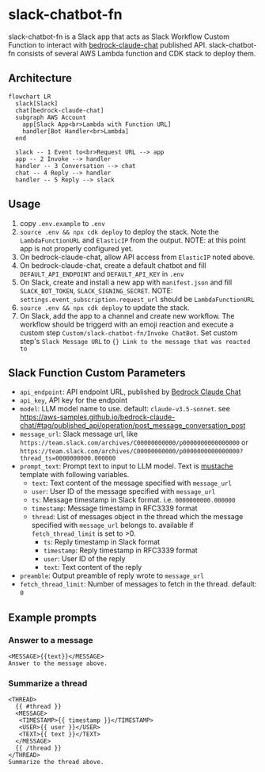 # slack-chatbot-fn

slack-chatbot-fn is a Slack app that acts as Slack Workflow Custom Function to interact with [bedrock-claude-chat](https://github.com/aws-samples/bedrock-claude-chat) published API. slack-chatbot-fn consists of several AWS Lambda function and CDK stack to deploy them.

## Architecture
```mermaid
flowchart LR
  slack[Slack]
  chat[bedrock-claude-chat]
  subgraph AWS Account
    app[Slack App<br>Lambda with Function URL]
    handler[Bot Handler<br>Lambda]
  end

  slack -- 1 Event to<br>Request URL --> app
  app -- 2 Invoke --> handler
  handler -- 3 Conversation --> chat
  chat -- 4 Reply --> handler
  handler -- 5 Reply --> slack
```

## Usage
1. copy `.env.example` to `.env`
2. `source .env && npx cdk deploy` to deploy the stack.
   Note the `LambdaFunctionURL` and `ElasticIP` from the output.
   NOTE: at this point app is not properly configured yet.
3. On bedrock-claude-chat, allow API access from `ElasticIP` noted above.
4. On bedrock-claude-chat, create a default chatbot and fill `DEFAULT_API_ENDPOINT` and `DEFAULT_API_KEY` in `.env`
5. On Slack, create and install a new app with `manifest.json` and fill `SLACK_BOT_TOKEN`, `SLACK_SIGNING_SECRET`.
   NOTE: `settings.event_subscription.request_url` should be `LambdaFunctionURL`
6. `source .env && npx cdk deploy` to update the stack.
7. On Slack, add the app to a channel and create new workflow.
   The workflow should be triggerd with an emoji reaction and execute a custom step `Custom/slack-chatbot-fn/Invoke ChatBot`.
   Set custom step's `Slack Message URL` to `{} Link to the message that was reacted to`

## Slack Function Custom Parameters
- `api_endpoint`: API endpoint URL, published by [Bedrock Claude Chat](https://github.com/aws-samples/bedrock-claude-chat/blob/v2/docs/PUBLISH_API.md)
- `api_key`, API key for the endpoint
- `model`: LLM model name to use. default: `claude-v3.5-sonnet`. see https://aws-samples.github.io/bedrock-claude-chat/#tag/published_api/operation/post_message_conversation_post
- `message_url`: Slack message url, like `https://team.slack.com/archives/C00000000000/p0000000000000000` or `https://team.slack.com/archives/C00000000000/p0000000000000000?thread_ts=0000000000.000000`
- `prompt_text`: Prompt text to input to LLM model. Text is [mustache](https://github.com/janl/mustache.js) template with following variables.
   - `text`: Text content of the message specified with `message_url`
   - `user`: User ID of the message specified with `message_url`
   - `ts`: Message timestamp in Slack format. i.e. `0000000000.000000`
   - `timestamp`: Message timestamp in RFC3339 format
   - `thread`: List of messages object in the thread which the message specified with `message_url` belongs to. available if `fetch_thread_limit` is set to >0.
     - `ts`: Reply timestamp in Slack format
     - `timestamp`: Reply timestamp in RFC3339 format
     - `user`: User ID of the reply
     - `text`: Text content of the reply
- `preamble`: Output preamble of reply wrote to `message_url`
- `fetch_thread_limit`: Number of messages to fetch in the thread. default: `0`

## Example prompts
### Answer to a message
```
<MESSAGE>{{text}}</MESSAGE>
Answer to the message above.
```

### Summarize a thread
```
<THREAD>
  {{ #thread }}
  <MESSAGE>
   <TIMESTAMP>{{ timestamp }}</TIMESTAMP>
   <USER>{{ user }}</USER>
   <TEXT>{{ text }}</TEXT>
  </MESSAGE>
  {{ /thread }}
</THREAD>
Summarize the thread above.
```
